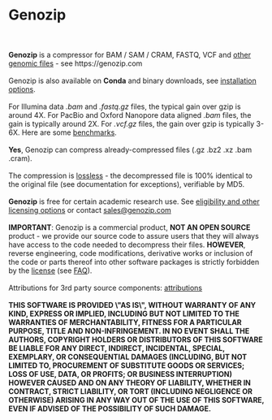 <!DOCTYPE html>
<!--                                                                                                      -->
<!-- README.md                                                                                            -->
<!-- Copyright (C) 2019-2022 Genozip Limited. Patent Pending.                                                -->
<!-- Please see terms and conditions in the file LICENSE.txt
<!--                                                                                                      -->
<!-- This file needs to be compliant to both Markdown and HTML. It is:                                    -->
<!-- 1. rendered as README.md by github                                                                   -->
<!-- 2. copied as HTML to the Mac installer                                                               -->
<!-- 3. copied into meta.yaml, after removing all the HTML stuff                                          -->
<!-- 4. rendered as README.md in Docker Hub                                                               -->
<!-- 5. converted to Markdown and embedded in conda/README.template.md to generate conda feedstock README -->
<!--                                                                                                      -->
<!-- To preview in Visual Studio Code: Ctrl+Shift+V with the "HTML Preview" extension                     -->

<h1>Genozip</h1><br>
<br>
<b>Genozip</b> is a compressor for BAM / SAM / CRAM, FASTQ, VCF and <a href="https://www.genozip.com/compression">other genomic files</a> - see https://genozip.com<br>
<br>
Genozip is also available on <b>Conda</b> and binary downloads, see <a href="https://genozip.com/installing">installation options</a>.<br>
<br>
For Illumina data <i>.bam</i> and <i>.fastq.gz</i> files, the typical gain over gzip is around 4X. For PacBio and Oxford Nanopore data aligned <i>.bam</i> files, the gain is typically around 2X. For <i>.vcf.gz</i> files, the gain over gzip is typically 3-6X. Here are some <a href="https://genozip.com/benchmarks">benchmarks</a>.<br>
<br>
<b>Yes</b>, Genozip can compress already-compressed files (.gz .bz2 .xz .bam .cram).<br> 
<br> 
The compression is <a href="https://genozip.com/losslessness">lossless</a> - the decompressed file is 100% identical to the original file (see documentation for exceptions), verifiable by MD5.<br>
<br>
<b>Genozip</b> is free for certain academic research use. See <a href="https://genozip.com/get-genozip">eligibility and other licensing options</a> or contact <a href="mailto://sales@genozip.com">sales@genozip.com</a> <br>
<br>
<b>IMPORTANT</b>: Genozip is a commercial product, <b>NOT AN OPEN SOURCE</b> product - we provide our source code to assure users that they will always have access to the code needed to decompress their files. <b>HOWEVER</b>, reverse engineering, code modifications, derivative works or inclusion of the code or parts thereof into other software packages is strictly forbidden by the <a href="https://genozip.com/license">license</a> (see <a href="https://genozip.com/licensing-faq">FAQ</a>).<br>
<br>
Attributions for 3rd party source components: <a href="https://genozip.com/attributions">attributions</a><br>
<br>
<b>THIS SOFTWARE IS PROVIDED \"AS IS\", WITHOUT WARRANTY OF ANY KIND, EXPRESS OR IMPLIED, INCLUDING BUT NOT LIMITED TO THE WARRANTIES OF MERCHANTABILITY, FITNESS FOR A PARTICULAR PURPOSE, TITLE AND NON-INFRINGEMENT. IN NO EVENT SHALL THE AUTHORS, COPYRIGHT HOLDERS OR DISTRIBUTORS OF THIS SOFTWARE BE LIABLE FOR ANY DIRECT, INDIRECT, INCIDENTAL, SPECIAL, EXEMPLARY, OR CONSEQUENTIAL DAMAGES (INCLUDING, BUT NOT LIMITED TO, PROCUREMENT OF SUBSTITUTE GOODS OR SERVICES; LOSS OF USE, DATA, OR PROFITS; OR BUSINESS INTERRUPTION) HOWEVER CAUSED AND ON ANY THEORY OF LIABILITY, WHETHER IN CONTRACT, STRICT LIABILITY, OR TORT (INCLUDING NEGLIGENCE OR OTHERWISE) ARISING IN ANY WAY OUT OF THE USE OF THIS SOFTWARE, EVEN IF ADVISED OF THE POSSIBILITY OF SUCH DAMAGE.</b><br>
